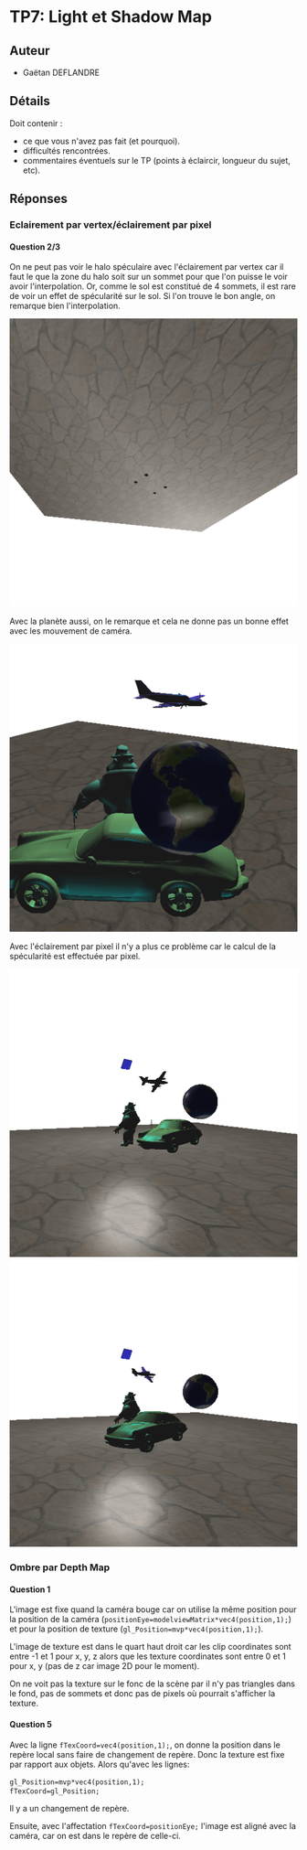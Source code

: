 TP7: Light et Shadow Map
========================


## Auteur

 - Gaëtan DEFLANDRE


## Détails

Doit contenir :
 - ce que vous n'avez pas fait (et pourquoi).
 - difficultés rencontrées.
 - commentaires éventuels sur le TP (points à éclaircir, longueur du
   sujet, etc).

## Réponses


### Eclairement par vertex/éclairement par pixel

#### Question 2/3

On ne peut pas voir le halo spéculaire avec l'éclairement par vertex
car il faut le que la zone du halo soit sur un sommet pour que l'on
puisse le voir avoir l'interpolation. Or, comme le sol est constitué
de 4 sommets, il est rare de voir un effet de spécularité sur le
sol. Si l'on trouve le bon angle, on remarque bien l'interpolation.

![Interpolation de la spécularité](media/snapshot/capture_0003.png)

Avec la planète aussi, on le remarque et cela ne donne pas un bonne
effet avec les mouvement de caméra.

![Interpolation du spéculaire sur la planète](media/snapshot/capture_0004.png)

Avec l'éclairement par pixel il n'y a plus ce problème car le calcul
de la spécularité est effectuée par pixel.

![Eclairement par pixel](media/snapshot/capture_0005.png)
![Eclairement par pixel](media/snapshot/capture_0006.png)


### Ombre par Depth Map

#### Question 1

L'image est fixe quand la caméra bouge car on utilise la même position
pour la position de la caméra
(`positionEye=modelviewMatrix*vec4(position,1);`) et pour la position
de texture (`gl_Position=mvp*vec4(position,1);`).

L'image de texture est dans le quart haut droit car les clip
coordinates sont entre -1 et 1 pour x, y, z alors que les texture
coordinates sont entre 0 et 1 pour x, y (pas de z car image 2D pour le
moment).

On ne voit pas la texture sur le fonc de la scène par il n'y pas
triangles dans le fond, pas de sommets et donc pas de pixels où
pourrait s'afficher la texture.

#### Question 5

Avec la ligne `fTexCoord=vec4(position,1);`, on donne la position dans
le repère local sans faire de changement de repère. Donc la texture
est fixe par rapport aux objets. Alors qu'avec les lignes:

    gl_Position=mvp*vec4(position,1);
    fTexCoord=gl_Position;

Il y a un changement de repère.

Ensuite, avec l'affectation `fTexCoord=positionEye;` l'image est
aligné avec la caméra, car on est dans le repère de celle-ci.
